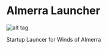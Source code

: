 # Almerra Launcher
![alt tag](https://static.wixstatic.com/media/0cc0b4_9db90e1cca194fda812ba357274874c0~mv2.png/v1/fit/w_375,h_375/0cc0b4_9db90e1cca194fda812ba357274874c0~mv2.png)

Startup Launcer for Winds of Almerra